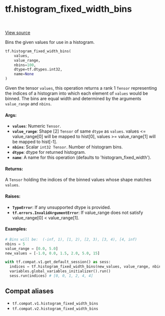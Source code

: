 <div itemscope itemtype="http://developers.google.com/ReferenceObject">
<meta itemprop="name" content="tf.histogram_fixed_width_bins" />
<meta itemprop="path" content="Stable" />
</div>

# tf.histogram_fixed_width_bins

<!-- Insert buttons and diff -->

<table class="tfo-notebook-buttons tfo-api" align="left">
</table>

<a target="_blank" href="/code/stable/tensorflow/python/ops/histogram_ops.py">View source</a>



Bins the given values for use in a histogram.

``` python
tf.histogram_fixed_width_bins(
    values,
    value_range,
    nbins=100,
    dtype=tf.dtypes.int32,
    name=None
)
```



<!-- Placeholder for "Used in" -->

Given the tensor `values`, this operation returns a rank 1 `Tensor`
representing the indices of a histogram into which each element
of `values` would be binned. The bins are equal width and
determined by the arguments `value_range` and `nbins`.

#### Args:


* <b>`values`</b>:  Numeric `Tensor`.
* <b>`value_range`</b>:  Shape [2] `Tensor` of same `dtype` as `values`.
  values <= value_range[0] will be mapped to hist[0],
  values >= value_range[1] will be mapped to hist[-1].
* <b>`nbins`</b>:  Scalar `int32 Tensor`.  Number of histogram bins.
* <b>`dtype`</b>:  dtype for returned histogram.
* <b>`name`</b>:  A name for this operation (defaults to 'histogram_fixed_width').


#### Returns:

A `Tensor` holding the indices of the binned values whose shape matches
`values`.



#### Raises:


* <b>`TypeError`</b>: If any unsupported dtype is provided.
* <b>`tf.errors.InvalidArgumentError`</b>: If value_range does not
    satisfy value_range[0] < value_range[1].


#### Examples:



```python
# Bins will be:  (-inf, 1), [1, 2), [2, 3), [3, 4), [4, inf)
nbins = 5
value_range = [0.0, 5.0]
new_values = [-1.0, 0.0, 1.5, 2.0, 5.0, 15]

with tf.compat.v1.get_default_session() as sess:
  indices = tf.histogram_fixed_width_bins(new_values, value_range, nbins=5)
  variables.global_variables_initializer().run()
  sess.run(indices) # [0, 0, 1, 2, 4, 4]
```

## Compat aliases

* `tf.compat.v1.histogram_fixed_width_bins`
* `tf.compat.v2.histogram_fixed_width_bins`

